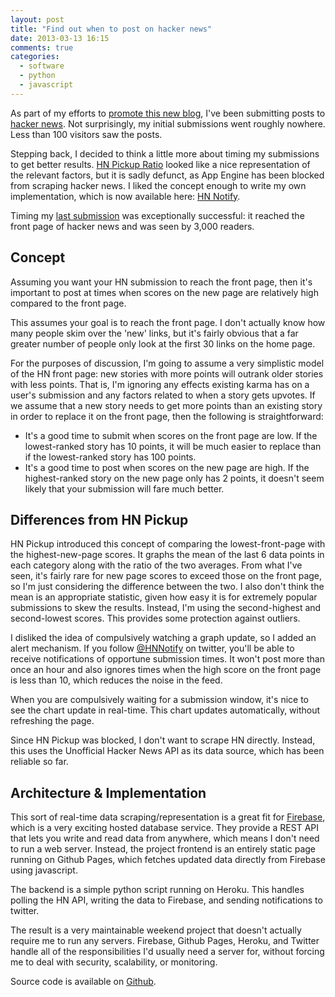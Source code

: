 ```yaml
---
layout: post
title: "Find out when to post on hacker news"
date: 2013-03-13 16:15
comments: true
categories:
  - software
  - python
  - javascript
---
```


As part of my efforts to [promote this new blog](/blog/2013/02/09/a-blog-is-a-mini-startup/), I've been submitting posts to [hacker news](news.ycombinator.com). Not surprisingly, my initial submissions went roughly nowhere. Less than 100 visitors saw the posts.

Stepping back, I decided to think a little more about timing my submissions to get better results. [HN Pickup Ratio](http://hnpickup.appspot.com/) looked like a nice representation of the relevant factors, but it is sadly defunct, as App Engine has been blocked from scraping hacker news. I liked the concept enough to write my own implementation, which is now available here: [HN Notify](http://hnnotify.leknarf.net).

Timing my [last submission](https://news.ycombinator.com/item?id=5335241) was exceptionally successful: it reached the front page of hacker news and was seen by 3,000 readers.

## Concept

Assuming you want your HN submission to reach the front page, then it's important to post at times when scores on the new page are relatively high compared to the front page.

<!-- more -->

This assumes your goal is to reach the front page. I don't actually know how many people skim over the 'new' links, but it's fairly obvious that a far greater number of people only look at the first 30 links on the home page.

For the purposes of discussion, I'm going to assume a very simplistic model of the HN front page: new stories with more points will outrank older stories with less points. That is, I'm ignoring any effects existing karma has on a user's submission and any factors related to when a story gets upvotes. If we assume that a new story needs to get more points than an existing story in order to replace it on the front page, then the following is straightforward:

  - It's a good time to submit when scores on the front page are low. If the lowest-ranked story has 10 points, it will be much easier to replace than if the lowest-ranked story has 100 points.
  - It's a good time to post when scores on the new page are high. If the highest-ranked story on the new page only has 2 points, it doesn't seem likely that your submission will fare much better.

## Differences from HN Pickup

HN Pickup introduced this concept of comparing the lowest-front-page with the highest-new-page scores. It graphs the mean of the last 6 data points in each category along with the ratio of the two averages. From what I've seen, it's fairly rare for new page scores to exceed those on the front page, so I'm just considering the difference between the two. I also don't think the mean is an appropriate statistic, given how easy it is for extremely popular submissions to skew the results. Instead, I'm using the second-highest and second-lowest scores. This provides some protection against outliers.

I disliked the idea of compulsively watching a graph update, so I added an alert mechanism. If you follow [@HNNotify](https://twitter.com/HNNotify) on twitter, you'll be able to receive notifications of opportune submission times. It won't post more than once an hour and also ignores times when the high score on the front page is less than 10, which reduces the noise in the feed.

When you are compulsively waiting for a submission window, it's nice to see the chart update in real-time. This chart updates automatically, without refreshing the page.

Since HN Pickup was blocked, I don't want to scrape HN directly. Instead, this uses the Unofficial Hacker News API as its data source, which has been reliable so far.

## Architecture & Implementation

This sort of real-time data scraping/representation is a great fit for [Firebase](https://www.firebase.com/), which is a very exciting hosted database service. They provide a REST API that lets you write and read data from anywhere, which means I don't need to run a web server. Instead, the project frontend is an entirely static page running on Github Pages, which fetches updated data directly from Firebase using javascript.

The backend is a simple python script running on Heroku. This handles polling the HN API, writing the data to Firebase, and sending notifications to twitter.

The result is a very maintainable weekend project that doesn't actually require me to run any servers. Firebase, Github Pages, Heroku, and Twitter handle all of the responsibilities I'd usually need a server for, without forcing me to deal with security, scalability, or monitoring.

Source code is available on [Github](https://github.com/leknarf/hn-notify).
